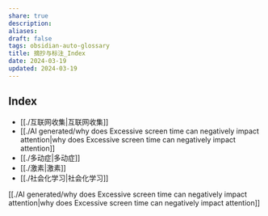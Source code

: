 ```yaml
---
share: true
description: 
aliases: 
draft: false
tags: obsidian-auto-glossary
title: 摘抄与标注_Index
date: 2024-03-19
updated: 2024-03-19
---
```

## Index
- [[./互联网收集|互联网收集]]
- [[./AI generated/why does  Excessive screen time can negatively impact attention|why does  Excessive screen time can negatively impact attention]]
- [[./多动症|多动症]]
- [[./激素|激素]]
- [[./社会化学习|社会化学习]]


[[./AI generated/why does  Excessive screen time can negatively impact attention|why does  Excessive screen time can negatively impact attention]]